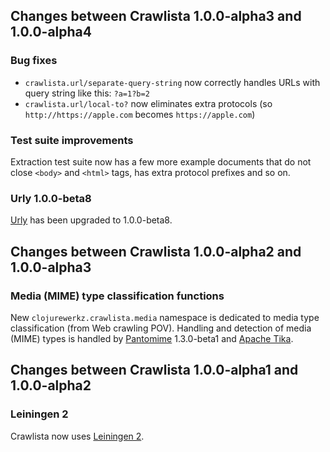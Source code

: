 ## Changes between Crawlista 1.0.0-alpha3 and 1.0.0-alpha4

### Bug fixes

 * `crawlista.url/separate-query-string` now correctly handles URLs with query string like this: `?a=1?b=2`
 * `crawlista.url/local-to?` now eliminates extra protocols (so `http://https://apple.com` becomes `https://apple.com`)

### Test suite improvements

Extraction test suite now has a few more example documents that do not close `<body>` and `<html>` tags, has extra protocol
prefixes and so on.

### Urly 1.0.0-beta8

[Urly](https://github.com/michaelklishin/urly) has been upgraded to 1.0.0-beta8.


## Changes between Crawlista 1.0.0-alpha2 and 1.0.0-alpha3

### Media (MIME) type classification functions

New `clojurewerkz.crawlista.media` namespace is dedicated to media type classification (from Web crawling
POV). Handling and detection of media (MIME) types is handled by [Pantomime](https://github.com/michaelklishin/pantomime/) 1.3.0-beta1
and [Apache Tika](http://tika.apache.org/).


## Changes between Crawlista 1.0.0-alpha1 and 1.0.0-alpha2

### Leiningen 2

Crawlista now uses [Leiningen 2](https://github.com/technomancy/leiningen/wiki/Upgrading).
